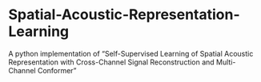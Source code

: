 # Spatial-Acoustic-Representation-Learning
A python implementation of “Self-Supervised Learning of Spatial Acoustic Representation with Cross-Channel Signal Reconstruction and Multi-Channel Conformer”
